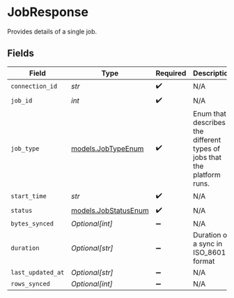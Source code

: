 # JobResponse

Provides details of a single job.


## Fields

| Field                                                                   | Type                                                                    | Required                                                                | Description                                                             |
| ----------------------------------------------------------------------- | ----------------------------------------------------------------------- | ----------------------------------------------------------------------- | ----------------------------------------------------------------------- |
| `connection_id`                                                         | *str*                                                                   | :heavy_check_mark:                                                      | N/A                                                                     |
| `job_id`                                                                | *int*                                                                   | :heavy_check_mark:                                                      | N/A                                                                     |
| `job_type`                                                              | [models.JobTypeEnum](../models/jobtypeenum.md)                          | :heavy_check_mark:                                                      | Enum that describes the different types of jobs that the platform runs. |
| `start_time`                                                            | *str*                                                                   | :heavy_check_mark:                                                      | N/A                                                                     |
| `status`                                                                | [models.JobStatusEnum](../models/jobstatusenum.md)                      | :heavy_check_mark:                                                      | N/A                                                                     |
| `bytes_synced`                                                          | *Optional[int]*                                                         | :heavy_minus_sign:                                                      | N/A                                                                     |
| `duration`                                                              | *Optional[str]*                                                         | :heavy_minus_sign:                                                      | Duration of a sync in ISO_8601 format                                   |
| `last_updated_at`                                                       | *Optional[str]*                                                         | :heavy_minus_sign:                                                      | N/A                                                                     |
| `rows_synced`                                                           | *Optional[int]*                                                         | :heavy_minus_sign:                                                      | N/A                                                                     |